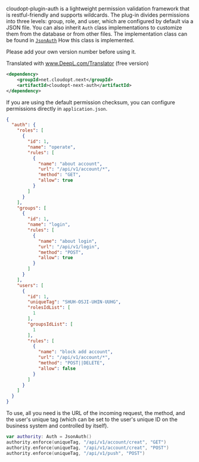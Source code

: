 cloudopt-plugin-auth is a lightweight permission validation framework that is restful-friendly and supports wildcards. The plug-in divides permissions into three levels: group, role, and user, which are configured by default via a JSON file. You can also inherit `Auth` class implementations to customize them from the database or from other files. The implementation class can be found in [`JsonAuth`](https://github.com/cloudoptlab/cloudopt-next/blob/master/cloudopt-next-auth/src/main/kotlin/net/cloudopt/next/auth/impl/JsonAuth.kt) How this class is implemented.

Please add your own version number before using it.

Translated with www.DeepL.com/Translator (free version)

````xml
<dependency>
    <groupId>net.cloudopt.next</groupId>
    <artifactId>cloudopt-next-auth</artifactId>
</dependency>
````

If you are using the default permission checksum, you can configure permissions directly in `application.json`.

````json
{
  "auth": {
    "roles": [
      {
        "id": 1,
        "name": "operate",
        "rules": [
          {
            "name": "about account",
            "url": "/api/v1/account/*",
            "method": "GET",
            "allow": true
          }
        ]
      }
    ],
    "groups": [
      {
        "id": 1,
        "name": "login",
        "rules": [
          {
            "name": "about login",
            "url": "/api/v1/login",
            "method": "POST",
            "allow": true
          }
        ]
      }
    ],
    "users": [
      {
        "id": 1,
        "uniqueTag": "SHUH-OSJI-UHIN-UUHG",
        "rolesIdList": [
          1
        ],
        "groupsIdList": [
          1
        ],
        "rules": [
          {
            "name": "block add account",
            "url": "/api/v1/account/*",
            "method": "POST||DELETE",
            "allow": false
          }
        ]
      }
    ]
  }
}
````

To use, all you need is the URL of the incoming request, the method, and the user's unique tag (which can be set to the user's unique ID on the business system and controlled by itself).

````kotlin
var authority: Auth = JsonAuth()
authority.enforce(uniqueTag, "/api/v1/account/creat", "GET")
authority.enforce(uniqueTag, "/api/v1/account/creat", "POST")
authority.enforce(uniqueTag, "/api/v1/push", "POST")
````
